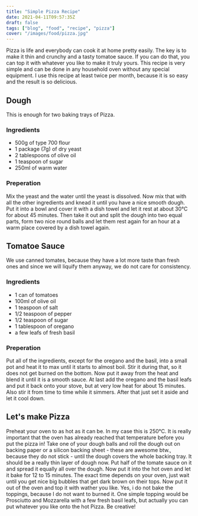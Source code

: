 ```yaml
---
title: "Simple Pizza Recipe"
date: 2021-04-11T09:57:35Z
draft: false
tags: ["blog", "food", "recipe", "pizza"] 
cover: "/images/food/pizza.jpg"
---
```

Pizza is life and everybody can cook it at home pretty easily. The key is to make it thin and crunchy and a tasty tomatoe sauce. If you can do that, you can top it with whatever you like to make it truly yours.
This recipe is very simple and can be done in any household oven without any special equipment. I use this recipe at least twice per month, because it is so easy and the result is so delicious.

## Dough
This is enough for two baking trays of Pizza.

### Ingredients 
* 500g of type 700 flour
* 1 package (7g) of dry yeast
* 2 tablespoons of olive oil
* 1 teaspoon of sugar
* 250ml of warm water

### Preperation
Mix the yeast and the water until the yeast is dissolved. Now mix that with all the other ingredients and knead it until you have a nice smooth dough.
Put it into a bowl and cover it with a dish towel and let it rest at about 30°C for about 45 minutes. Then take it out and split the dough into two equal parts, form two nice round balls and let them rest again for an hour at a warm place covered by a dish towel again. 

## Tomatoe Sauce
We use canned tomates, because they have a lot more taste than fresh ones and since we will liquify them anyway, we do not care for consistency.

### Ingredients
* 1 can of tomatoes
* 100ml of olive oil
* 1 teaspoon of salt
* 1/2 teaspoon of pepper
* 1/2 teaspoon of sugar
* 1 tablespoon of oregano
* a few leafs of fresh basil

### Preperation
Put all of the ingredients, except for the oregano and the basil, into a small pot and heat it to max until it starts to almost boil. Stir it during that, so it does not get burned on the bottom. 
Now put it away from the heat and blend it until it is a smooth sauce. At last add the oregano and the basil leafs and put it back onto your stove, but at very low heat for about 15 minutes. Also stir it from time to time while it simmers. After that just set it aside and let it cool down.

## Let's make Pizza
Preheat your oven to as hot as it can be. In my case this is 250°C. It is really important that the oven has already reached that temperature before you put the pizza in!
Take one of your dough balls and roll the dough out on backing paper or a silicon backing sheet - these are awesome btw., because they do not stick - until the dough covers the whole backing tray. It should be a really thin layer of dough now.
Put half of the tomate sauce on it and spread it equally all over the dough. Now put it into the hot oven and let it bake for 12 to 15 minutes. The exact time depends on your oven, just wait until you get nice big bubbles that get dark brown on their tops.
Now put it out of the oven and top it with wather you like. Yes, i do not bake the toppings, because I do not want to burned it. 
One simple topping would be Prosciutto and Mozzarella with a few fresh basil leafs, but actually you can put whatever you like onto the hot Pizza. Be creative!

